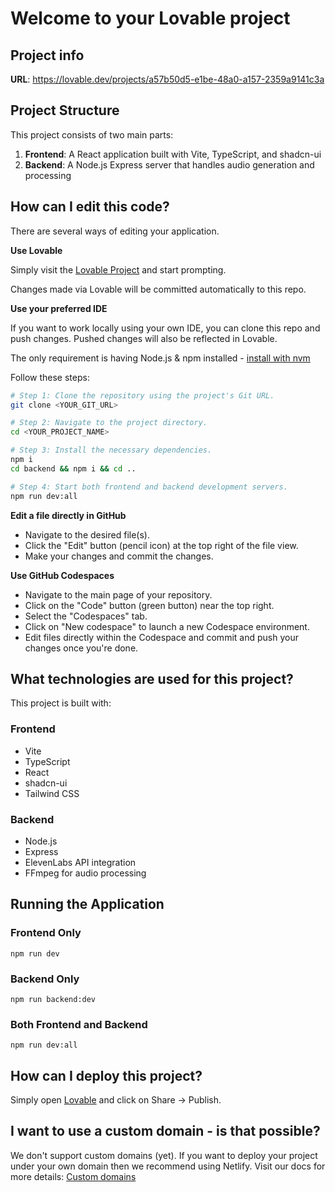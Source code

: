 # Welcome to your Lovable project

## Project info

**URL**: https://lovable.dev/projects/a57b50d5-e1be-48a0-a157-2359a9141c3a

## Project Structure

This project consists of two main parts:

1. **Frontend**: A React application built with Vite, TypeScript, and shadcn-ui
2. **Backend**: A Node.js Express server that handles audio generation and processing

## How can I edit this code?

There are several ways of editing your application.

**Use Lovable**

Simply visit the [Lovable Project](https://lovable.dev/projects/a57b50d5-e1be-48a0-a157-2359a9141c3a) and start prompting.

Changes made via Lovable will be committed automatically to this repo.

**Use your preferred IDE**

If you want to work locally using your own IDE, you can clone this repo and push changes. Pushed changes will also be reflected in Lovable.

The only requirement is having Node.js & npm installed - [install with nvm](https://github.com/nvm-sh/nvm#installing-and-updating)

Follow these steps:

```sh
# Step 1: Clone the repository using the project's Git URL.
git clone <YOUR_GIT_URL>

# Step 2: Navigate to the project directory.
cd <YOUR_PROJECT_NAME>

# Step 3: Install the necessary dependencies.
npm i
cd backend && npm i && cd ..

# Step 4: Start both frontend and backend development servers.
npm run dev:all
```

**Edit a file directly in GitHub**

- Navigate to the desired file(s).
- Click the "Edit" button (pencil icon) at the top right of the file view.
- Make your changes and commit the changes.

**Use GitHub Codespaces**

- Navigate to the main page of your repository.
- Click on the "Code" button (green button) near the top right.
- Select the "Codespaces" tab.
- Click on "New codespace" to launch a new Codespace environment.
- Edit files directly within the Codespace and commit and push your changes once you're done.

## What technologies are used for this project?

This project is built with:

### Frontend
- Vite
- TypeScript
- React
- shadcn-ui
- Tailwind CSS

### Backend
- Node.js
- Express
- ElevenLabs API integration
- FFmpeg for audio processing

## Running the Application

### Frontend Only
```
npm run dev
```

### Backend Only
```
npm run backend:dev
```

### Both Frontend and Backend
```
npm run dev:all
```

## How can I deploy this project?

Simply open [Lovable](https://lovable.dev/projects/a57b50d5-e1be-48a0-a157-2359a9141c3a) and click on Share -> Publish.

## I want to use a custom domain - is that possible?

We don't support custom domains (yet). If you want to deploy your project under your own domain then we recommend using Netlify. Visit our docs for more details: [Custom domains](https://docs.lovable.dev/tips-tricks/custom-domain/)
